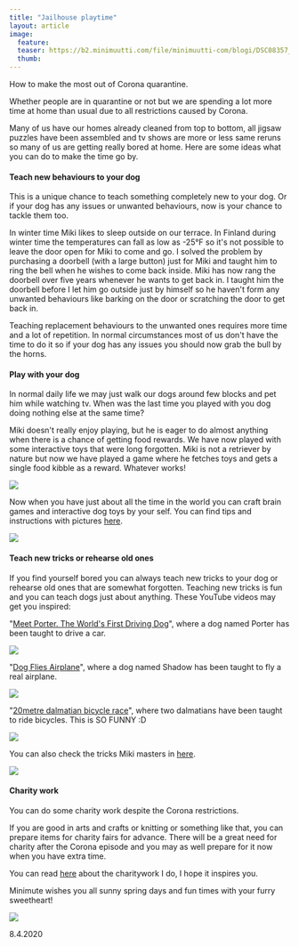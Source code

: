 ```yaml
---
title: "Jailhouse playtime"
layout: article
image:
  feature:
  teaser: https://b2.minimuutti.com/file/minimuutti-com/blogi/DSC08357_1-245px.jpg
  thumb:
---
```


How to make the most out of Corona quarantine.

Whether people are in quarantine or not but we are spending a lot more time at home than usual due to all restrictions caused by Corona.

Many of us have our homes already cleaned from top to bottom, all jigsaw puzzles have been assembled and tv shows are more or less same reruns so many of us are getting really bored at home. Here are some ideas what you can do to make the time go by.

#### Teach new behaviours to your dog

This is a unique chance to teach something completely new to your dog. Or if your dog has any issues or unwanted behaviours, now is your chance to tackle them too. 

In winter time Miki likes to sleep outside on our terrace. In Finland during winter time the temperatures can fall as low as -25°F so it's not possible to leave the door open for Miki to come and go. I solved the problem by purchasing a doorbell (with a large button) just for Miki and taught him to ring the bell when he wishes to come back inside. Miki has now rang the doorbell over five years whenever he wants to get back in. I taught him the doorbell before I let him go outside just by himself so he haven't form any unwanted behaviours like barking on the door or scratching the door to get back in.

Teaching replacement behaviours to the unwanted ones requires more time and a lot of repetition. In normal circumstances most of us don't have the time to do it so if your dog has any issues you should now grab the bull by the horns.

#### Play with your dog

In normal daily life we may just walk our dogs around few blocks and pet him while watching tv. When was the last time you played with you dog doing nothing else at the same time?

Miki doesn't really enjoy playing, but he is eager to do almost anything when there is a chance of getting food rewards. We have now played with some interactive toys that were long forgotten. Miki is not a retriever by nature but now we have played a game where he fetches toys and gets a single food kibble as a reward. Whatever works!

![](https://b2.minimuutti.com/file/minimuutti-com/blogi/DSC59046-800px.jpg)

Now when you have just about all the time in the world you can craft brain games and interactive dog toys by your self. You can find tips and instructions with pictures [here](https://minimuutti.com/en/brain-games/).

![](https://b2.minimuutti.com/file/minimuutti-com/blogi/DSC51366-800px.jpg)

#### Teach new tricks or rehearse old ones

If you find yourself bored you can always teach new tricks to your dog or rehearse old ones that are somewhat forgotten. Teaching new tricks is fun and you can teach dogs just about anything. These YouTube videos may get you inspired:

"[Meet Porter. The World's First Driving Dog](https://www.youtube.com/watch?v=BWAK0J8Uhzk)", where a dog named Porter has been taught to drive a car.

[![](https://b2.minimuutti.com/file/minimuutti-com/blogi/Porter.jpg)](https://www.youtube.com/watch?v=BWAK0J8Uhzk)

"[Dog Flies Airplane](https://www.youtube.com/watch?v=82DoCawpJCE)", where a dog named Shadow has been taught to fly a real airplane.

[![](https://b2.minimuutti.com/file/minimuutti-com/blogi/Shadow.jpg)](https://www.youtube.com/watch?v=82DoCawpJCE)

"[20metre dalmatian bicycle race](https://www.youtube.com/watch?v=u4pmdMQ9nNA)", where two dalmatians have been taught to ride bicycles. This is SO FUNNY :D

[![](https://b2.minimuutti.com/file/minimuutti-com/blogi/Dalmatian-race.jpg)](https://www.youtube.com/watch?v=u4pmdMQ9nNA)

You can also check the tricks Miki masters in [here](https://minimuutti.com/en/tricks/tricks-and-cues-that-Miki-knows/).

![](https://b2.minimuutti.com/file/minimuutti-com/blogi/High5-800px.jpg)

#### Charity work

You can do some charity work despite the Corona restrictions.

If you are good in arts and crafts or knitting or something like that, you can prepare items for charity fairs for advance. There will be a great need for charity after the Corona episode and you may as well prepare for it now when you have extra time.

You can read [here](https://minimuutti.com/en/blog/happy-holidays/) about the charitywork I do, I hope it inspires you.

Minimute wishes you all sunny spring days and fun times with your furry sweetheart!

![](https://b2.minimuutti.com/file/minimuutti-com/blogi/DSC23474-800px.jpg)


8.4.2020